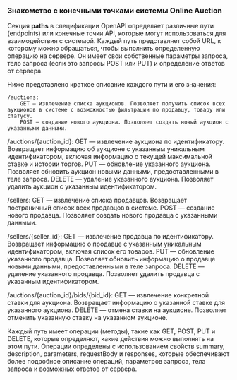 ### Знакомство с конечными точками системы Online Auction
Секция **paths** в спецификации OpenAPI определяет различные пути (endpoints) или конечные точки API, которые могут использоваться для взаимодействия с системой. Каждый путь представляет собой URL, к которому можно обращаться, чтобы выполнить определенную операцию на сервере. Он имеет свои собственные параметры запроса, тело запроса (если это запросы POST или PUT) и определение ответов от сервера.

Ниже представлено краткое описание каждого пути и его значения:

	/auctions:
		GET — извлечение списка аукционов. Позволяет получить список всех аукционов в системе с возможностью фильтрации по продавцу, товару или статусу.
		POST — создание нового аукциона. Позволяет создать новый аукцион с указанными данными.

/auctions/{auction_id}:
	GET — извлечение аукциона по идентификатору. Возвращает информацию об аукционе с указанным уникальным идентификатором, включая информацию о текущей максимальной ставке и истории торгов.
	PUT — обновление указанного аукциона. Позволяет обновить аукцион новыми данными, предоставленными в теле запроса.
	DELETE — удаление указанного аукциона. Позволяет удалить аукцион с указанным идентификатором.

/sellers:
	GET — извлечение списка продавцов. Возвращает постраничный список всех продавцов в системе.
	POST — создание нового продавца. Позволяет создать нового продавца с указанными данными.

/sellers/{seller_id}:
	GET — извлечение продавца по идентификатору. Возвращает информацию о продавце с указанным уникальным идентификатором, включая список его товаров.
	PUT — обновление указанного продавца. Позволяет обновить информацию о продавце новыми данными, предоставленными в теле запроса.
	DELETE — удаление указанного продавца. Позволяет удалить продавца с указанным идентификатором.

/auctions/{auction_id}/bids/{bid_id}:
	GET — извлечение конкретной ставки для аукциона. Возвращает информацию о указанной ставке для указанного аукциона.
	DELETE — отмена ставки на аукционе. Позволяет отменить указанную ставку на указанном аукционе.

Каждый путь имеет операции (методы), такие как GET, POST, PUT и DELETE, которые определяют, какие действия можно выполнять на этом пути. Операции определены с использованием свойств summary, description, parameters, requestBody и responses, которые обеспечивают более подробное описание операций, параметров запроса, тела запроса и возможных ответов от сервера.
